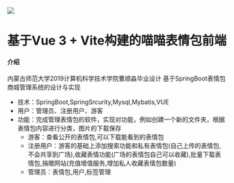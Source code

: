 ![](logo.svg)
# 基于Vue 3 + Vite构建的喵喵表情包前端

#### 介绍

内蒙古师范大学2019计算机科学技术学院曹顺淼毕业设计
基于SpringBoot表情包商城管理系统的设计与实现
- 技术：SpringBoot,SpringSrcurity,Mysql,Mybatis,VUE
- 用户：管理员、注册用户、游客
- 功能：完成管理表情包的软件，实现对功能，例如创建一个新的文件夹，根据表情包内容进行分类，图片的下载保存
    - 游客：查看公开的表情包,可以下载能看到的表情包
    - 注册用户：游客的基础上添加搜索功能和私有表情包(自己上传的表情包,不会共享到广场),收藏表情功能(广场的表情包自己可以收藏),批量下载表情包,捐赠网站(充值增值服务,增加私人收藏表情包数量)
    - 管理员：表情包,用户,标签管理